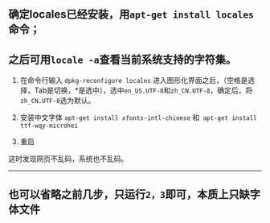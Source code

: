 
## 确定locales已经安装，用`apt-get install locales`命令；
## 之后可用`locale -a`查看当前系统支持的字符集。

1. 在命令行输入
   `dpkg-reconfigure locales`
   进入图形化界面之后，（空格是选择，Tab是切换，*是选中），选中`en_US.UTF-8`和`zh_CN.UTF-8`，确定后，将`zh_CN.UTF-8`选为默认。 

2. 安装中文字体
   `apt-get install xfonts-intl-chinese` 和` apt-get install ttf-wqy-microhei`
3. 重启 

这时发现网页不乱码，系统也不乱码。


----------

## 也可以省略之前几步，只运行`2，3`即可，本质上只缺字体文件